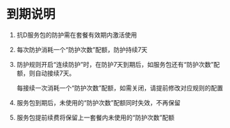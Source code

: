 # 到期说明

1. 抗D服务包的防护需在套餐有效期内激活使用

2. 每次防护消耗一个“防护次数”配额，防护持续7天

3. 防护规则开启“连续防护”时，在防护7天到期后，如服务包还有“防护次数”配额，则自动接续7天。

   每接续一次消耗一个“防护次数”配额，如需关闭，请提前修改对应规则的配置

4. 服务包到期后，未使用的“防护次数”配额同时失效，不再保留

5. 服务包提前续费将保留上一套餐内未使用的“防护次数”配额

